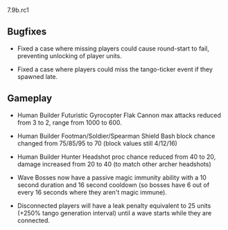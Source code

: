 7.9b.rc1

## Bugfixes

- Fixed a case where missing players could cause round-start to fail, preventing unlocking of player units.

- Fixed a case where players could miss the tango-ticker event if they spawned late.

## Gameplay

- Human Builder Futuristic Gyrocopter Flak Cannon max attacks reduced from 3 to 2, range from 1000 to 600.

- Human Builder Footman/Soldier/Spearman Shield Bash block chance changed from 75/85/95 to 70 (block values still 4/12/16)

- Human Builder Hunter Headshot proc chance reduced from 40 to 20, damage increased from 20 to 40 (to match other archer headshots)

- Wave Bosses now have a passive magic immunity ability with a 10 second duration and 16 second cooldown (so bosses have 6 out of every 16 seconds where they aren't magic immune).

- Disconnected players will have a leak penalty equivalent to 25 units (+250% tango generation interval) until a wave starts while they are connected.
